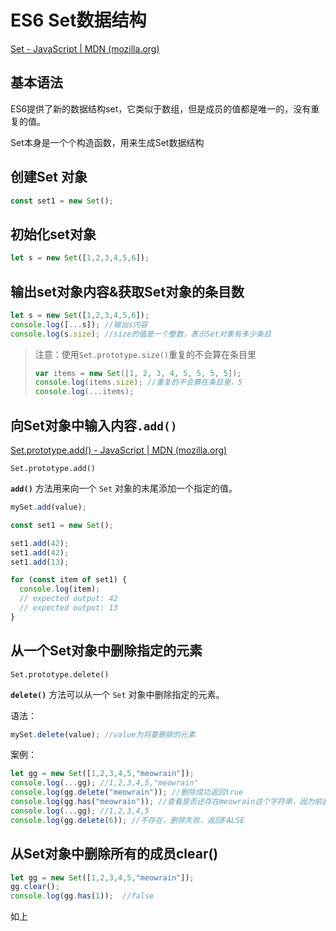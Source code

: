 # ES6 Set数据结构

[Set - JavaScript | MDN (mozilla.org)](https://developer.mozilla.org/zh-CN/docs/Web/JavaScript/Reference/Global_Objects/Set)

## 基本语法

ES6提供了新的数据结构set，它类似于数组，但是成员的值都是唯一的，没有重复的值。

Set本身是一个个构造函数，用来生成Set数据结构



## 创建Set 对象

```js
const set1 = new Set();
```

## 初始化set对象

```js
let s = new Set([1,2,3,4,5,6]);
```

## 输出set对象内容&获取Set对象的条目数

```js
let s = new Set([1,2,3,4,5,6]);
console.log([...s]); //输出s内容
console.log(s.size); //size的值是一个整数，表示Set对象有多少条目
```

> 注意：使用`Set.prototype.size()`重复的不会算在条目里
>
> ```js
> var items = new Set([1, 2, 3, 4, 5, 5, 5, 5]);
> console.log(items.size); //重复的不会算在条目里，5
> console.log(...items);
> ```
>
> 



## 向Set对象中输入内容`.add()`

[Set.prototype.add() - JavaScript | MDN (mozilla.org)](https://developer.mozilla.org/zh-CN/docs/Web/JavaScript/Reference/Global_Objects/Set/add)

`Set.prototype.add()`

**`add()`** 方法用来向一个 `Set` 对象的末尾添加一个指定的值。

```js
mySet.add(value);
```

```js
const set1 = new Set();

set1.add(42);
set1.add(42);
set1.add(13);

for (const item of set1) {
  console.log(item);
  // expected output: 42
  // expected output: 13
}

```

## 从一个Set对象中删除指定的元素

`Set.prototype.delete()`

**`delete()`** 方法可以从一个 `Set` 对象中删除指定的元素。

语法：

```js
mySet.delete(value); //value为将要删除的元素
```



案例：

```js
let gg = new Set([1,2,3,4,5,"meowrain"]);
console.log(...gg); //1,2,3,4,5,"meowrain"
console.log(gg.delete("meowrain")); //删除成功返回true
console.log(gg.has("meowrain")); //查看是否还存在meowrain这个字符串，因为前面已经删除，所以返回false
console.log(...gg); //1,2,3,4,5
console.log(gg.delete(6)); //不存在，删除失败，返回FALSE
```



## 从Set对象中删除所有的成员clear()

```js
let gg = new Set([1,2,3,4,5,"meowrain"]);
gg.clear();
console.log(gg.has(1));  //false
```

如上